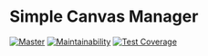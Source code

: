 # Simple Canvas Manager

[![Master](https://github.com/Flamov/simple-canvas-manager/workflows/Master/badge.svg?branch=master)](https://github.com/Flamov/simple-canvas-manager/actions?query=workflow%3AMaster) [![Maintainability](https://api.codeclimate.com/v1/badges/196d576a53de3ac830fc/maintainability)](https://codeclimate.com/github/Flamov/simple-canvas-manager/maintainability) [![Test Coverage](https://api.codeclimate.com/v1/badges/196d576a53de3ac830fc/test_coverage)](https://codeclimate.com/github/Flamov/simple-canvas-manager/test_coverage)

